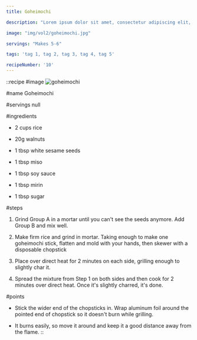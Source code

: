 ```yaml
---
title: Goheimochi

description: "Lorem ipsum dolor sit amet, consectetur adipiscing elit, sed do eiusmod tempor incididunt ut labore et dolore magna aliqua. Tincidunt eget nullam non nisi est sit amet facilisis."

image: "img/vol2/goheimochi.jpg"

servings: "Makes 5-6"

tags: 'tag 1, tag 2, tag 3, tag 4, tag 5'

recipeNumber: '10'
---
```


::recipe
#image
![goheimochi](/img/vol2/goheimochi.jpg)

#name
Goheimochi

#servings
null

#ingredients
- 2 cups rice

- 20g walnuts
- 1 tbsp white sesame seeds

- 1 tbsp miso
- 1 tbsp soy sauce
- 1 tbsp mirin
- 1 tbsp sugar

            
#steps
1. Grind Group A in a mortar until you can't see the seeds anymore. Add Group B and mix well.

2. Make firm rice and grind in mortar. Taking enough to make one goheimochi stick, flatten and mold with your hands, then skewer with a disposable chopstick

3. Place over direct heat for 2 minutes on each side, grilling enough to slightly char it.

4. Spread the mixture from Step 1 on both sides and then cook for 2 minutes over direct heat. Once it's slightly charred, it's done.

#points
- Stick the wider end of the chopsticks in. Wrap aluminum foil around the pointed end of chopstick so it doesn't burn while grilling.

- It burns easily, so move it around and keep it a good distance away from the flame.
::